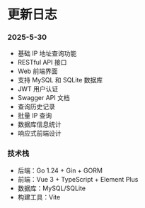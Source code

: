# 更新日志

### 2025-5-30
- 基础 IP 地址查询功能
- RESTful API 接口
- Web 前端界面
- 支持 MySQL 和 SQLite 数据库
- JWT 用户认证
- Swagger API 文档
- 查询历史记录
- 批量 IP 查询
- 数据库信息统计
- 响应式前端设计

### 技术栈
- 后端：Go 1.24 + Gin + GORM
- 前端：Vue 3 + TypeScript + Element Plus
- 数据库：MySQL/SQLite
- 构建工具：Vite
